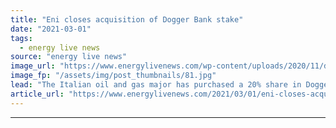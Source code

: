 ```yaml
---
title: "Eni closes acquisition of Dogger Bank stake"
date: "2021-03-01"
tags: 
  - energy live news
source: "energy live news"
image_url: "https://www.energylivenews.com/wp-content/uploads/2020/11/doggerbank-15_720x412.jpg"
image_fp: "/assets/img/post_thumbnails/81.jpg"
lead: "The Italian oil and gas major has purchased a 20% share in Dogger Bank A and B"
article_url: "https://www.energylivenews.com/2021/03/01/eni-closes-acquisition-of-dogger-bank-stake/"
---
```


---
